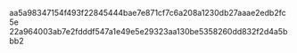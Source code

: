 aa5a98347154f493f22845444bae7e871cf7c6a208a1230db27aaae2edb2fc5e
22a964003ab7e2fdddf547a1e49e5e29323aa130be5358260dd832f2d4a5bbb2
